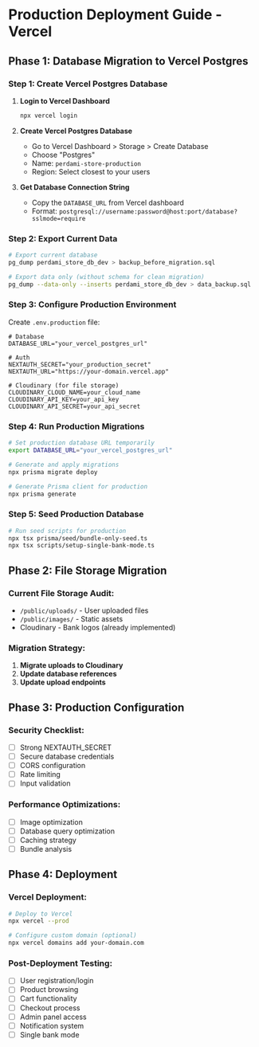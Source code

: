 # Production Deployment Guide - Vercel

## Phase 1: Database Migration to Vercel Postgres

### Step 1: Create Vercel Postgres Database

1. **Login to Vercel Dashboard**
   ```bash
   npx vercel login
   ```

2. **Create Vercel Postgres Database**
   - Go to Vercel Dashboard > Storage > Create Database
   - Choose "Postgres"
   - Name: `perdami-store-production`
   - Region: Select closest to your users

3. **Get Database Connection String**
   - Copy the `DATABASE_URL` from Vercel dashboard
   - Format: `postgresql://username:password@host:port/database?sslmode=require`

### Step 2: Export Current Data

```bash
# Export current database
pg_dump perdami_store_db_dev > backup_before_migration.sql

# Export data only (without schema for clean migration)
pg_dump --data-only --inserts perdami_store_db_dev > data_backup.sql
```

### Step 3: Configure Production Environment

Create `.env.production` file:
```env
# Database
DATABASE_URL="your_vercel_postgres_url"

# Auth
NEXTAUTH_SECRET="your_production_secret"
NEXTAUTH_URL="https://your-domain.vercel.app"

# Cloudinary (for file storage)
CLOUDINARY_CLOUD_NAME=your_cloud_name
CLOUDINARY_API_KEY=your_api_key
CLOUDINARY_API_SECRET=your_api_secret
```

### Step 4: Run Production Migrations

```bash
# Set production database URL temporarily
export DATABASE_URL="your_vercel_postgres_url"

# Generate and apply migrations
npx prisma migrate deploy

# Generate Prisma client for production
npx prisma generate
```

### Step 5: Seed Production Database

```bash
# Run seed scripts for production
npx tsx prisma/seed/bundle-only-seed.ts
npx tsx scripts/setup-single-bank-mode.ts
```

## Phase 2: File Storage Migration

### Current File Storage Audit:
- `/public/uploads/` - User uploaded files
- `/public/images/` - Static assets
- Cloudinary - Bank logos (already implemented)

### Migration Strategy:
1. **Migrate uploads to Cloudinary**
2. **Update database references**
3. **Update upload endpoints**

## Phase 3: Production Configuration

### Security Checklist:
- [ ] Strong NEXTAUTH_SECRET
- [ ] Secure database credentials
- [ ] CORS configuration
- [ ] Rate limiting
- [ ] Input validation

### Performance Optimizations:
- [ ] Image optimization
- [ ] Database query optimization
- [ ] Caching strategy
- [ ] Bundle analysis

## Phase 4: Deployment

### Vercel Deployment:
```bash
# Deploy to Vercel
npx vercel --prod

# Configure custom domain (optional)
npx vercel domains add your-domain.com
```

### Post-Deployment Testing:
- [ ] User registration/login
- [ ] Product browsing
- [ ] Cart functionality
- [ ] Checkout process
- [ ] Admin panel access
- [ ] Notification system
- [ ] Single bank mode
